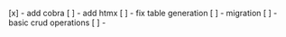 [x] - add cobra
[ ] - add htmx
[ ] - fix table generation
[ ] - migration
[ ] - basic crud operations
[ ] - 
